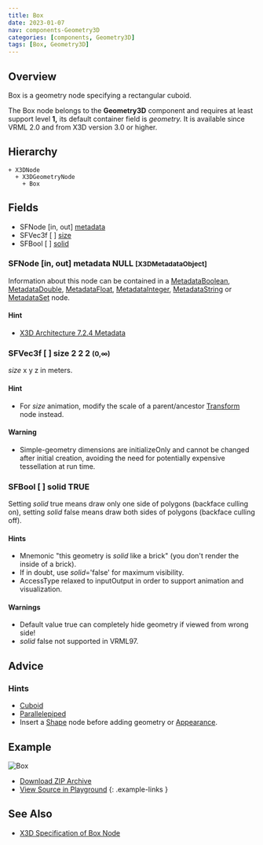 ```yaml
---
title: Box
date: 2023-01-07
nav: components-Geometry3D
categories: [components, Geometry3D]
tags: [Box, Geometry3D]
---
```

<style>
.post h3 {
  word-spacing: 0.2em;
}
</style>

## Overview

Box is a geometry node specifying a rectangular cuboid.

The Box node belongs to the **Geometry3D** component and requires at least support level **1,** its default container field is *geometry.* It is available since VRML 2.0 and from X3D version 3.0 or higher.

## Hierarchy

```
+ X3DNode
  + X3DGeometryNode
    + Box
```

## Fields

- SFNode \[in, out\] [metadata](#sfnode-in-out-metadata-null-x3dmetadataobject)
- SFVec3f \[ \] [size](#sfvec3f---size-2-2-2-0)
- SFBool \[ \] [solid](#sfbool---solid-true)

### SFNode [in, out] **metadata** NULL <small>[X3DMetadataObject]</small>

Information about this node can be contained in a [MetadataBoolean](/x_ite/components/core/metadataboolean/), [MetadataDouble](/x_ite/components/core/metadatadouble/), [MetadataFloat](/x_ite/components/core/metadatafloat/), [MetadataInteger](/x_ite/components/core/metadatainteger/), [MetadataString](/x_ite/components/core/metadatastring/) or [MetadataSet](/x_ite/components/core/metadataset/) node.

#### Hint

- [X3D Architecture 7.2.4 Metadata](https://www.web3d.org/specifications/X3Dv4/ISO-IEC19775-1v4-IS/Part01/components/core.html#Metadata)

### SFVec3f [ ] **size** 2 2 2 <small>(0,∞)</small>

*size* x y z in meters.

#### Hint

- For *size* animation, modify the scale of a parent/ancestor [Transform](/x_ite/components/grouping/transform/) node instead.

#### Warning

- Simple-geometry dimensions are initializeOnly and cannot be changed after initial creation, avoiding the need for potentially expensive tessellation at run time.

### SFBool [ ] **solid** TRUE

Setting *solid* true means draw only one side of polygons (backface culling on), setting *solid* false means draw both sides of polygons (backface culling off).

#### Hints

- Mnemonic "this geometry is *solid* like a brick" (you don't render the inside of a brick).
- If in doubt, use *solid*='false' for maximum visibility.
- AccessType relaxed to inputOutput in order to support animation and visualization.

#### Warnings

- Default value true can completely hide geometry if viewed from wrong side!
- *solid* false not supported in VRML97.

## Advice

### Hints

- [Cuboid](https://en.wikipedia.org/wiki/Cuboid)
- [Parallelepiped](https://en.wikipedia.org/wiki/Parallelepiped)
- Insert a [Shape](/x_ite/components/shape/shape/) node before adding geometry or [Appearance](/x_ite/components/shape/appearance/).

## Example

<x3d-canvas class="xr-button-br" src="https://create3000.github.io/media/examples/Geometry3D/Box/Box.x3d" contentScale="auto" update="auto">
  <img src="https://create3000.github.io/media/examples/Geometry3D/Box/screenshot.avif" alt="Box"/>
</x3d-canvas>

- [Download ZIP Archive](https://create3000.github.io/media/examples/Geometry3D/Box/Box.zip)
- [View Source in Playground](/x_ite/playground/?url=https://create3000.github.io/media/examples/Geometry3D/Box/Box.x3d)
{: .example-links }

## See Also

- [X3D Specification of Box Node](https://www.web3d.org/documents/specifications/19775-1/V4.0/Part01/components/geometry3D.html#Box)
